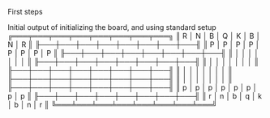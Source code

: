 First steps

Initial output of initializing the board, and using standard setup
╔═══╤═══╤═══╤═══╤═══╤═══╤═══╤═══╗
║ R │ N │ B │ Q │ K │ B │ N │ R ║
╟───┼───┼───┼───┼───┼───┼───┼───╢
║ P │ P │ P │ P │ P │ P │ P │ P ║
╟───┼───┼───┼───┼───┼───┼───┼───╢
║   │   │   │   │   │   │   │   ║
╟───┼───┼───┼───┼───┼───┼───┼───╢
║   │   │   │   │   │   │   │   ║
╟───┼───┼───┼───┼───┼───┼───┼───╢
║   │   │   │   │   │   │   │   ║
╟───┼───┼───┼───┼───┼───┼───┼───╢
║   │   │   │   │   │   │   │   ║
╟───┼───┼───┼───┼───┼───┼───┼───╢
║ p │ p │ p │ p │ p │ p │ p │ p ║
╟───┼───┼───┼───┼───┼───┼───┼───╢
║ r │ n │ b │ q │ k │ b │ n │ r ║
╚═══╧═══╧═══╧═══╧═══╧═══╧═══╧═══╝
